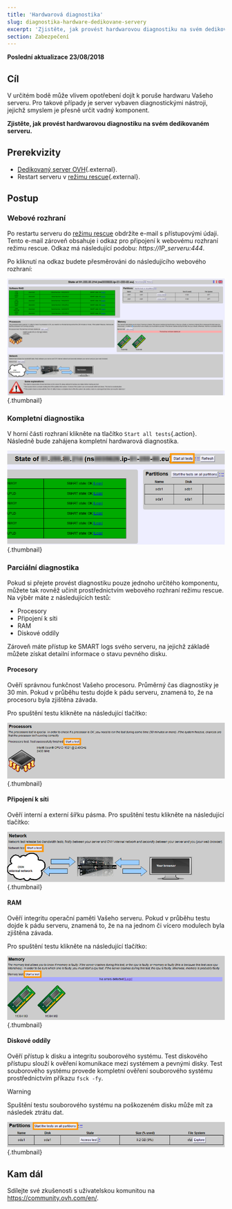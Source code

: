 ```yaml
---
title: 'Hardwarová diagnostika'
slug: diagnostika-hardware-dedikovane-servery
excerpt: 'Zjistěte, jak provést hardwarovou diagnostiku na svém dedikovaném serveru'
section: Zabezpečení
---
```


**Poslední aktualizace 23/08/2018**

## Cíl

V určitém bodě může vlivem opotřebení dojít k poruše hardwaru Vašeho serveru. Pro takové případy je server vybaven diagnostickými nástroji, jejichž smyslem je přesně určit vadný komponent.

**Zjistěte, jak provést hardwarovou diagnostiku na svém dedikovaném serveru.**


## Prerekvizity

* [Dedikovaný server OVH](https://www.ovh.cz/dedikovane_servery/){.external}.
* Restart serveru v [režimu rescue](https://docs.ovh.com/cz/cs/dedicated/ovh-rescue/){.external}.


## Postup

### Webové rozhraní

Po restartu serveru do [režimu rescue](https://docs.ovh.com/cz/cs/dedicated/ovh-rescue/) obdržíte e-mail s přístupovými údaji. Tento e-mail zároveň obsahuje i odkaz pro připojení k webovému rozhraní režimu rescue. Odkaz má následující podobu: *https://IP_serveru:444*.

Po kliknutí na odkaz budete přesměrováni do následujícího webového rozhraní:

![Webové rozhraní](images/rescue-mode-04.png){.thumbnail}


### Kompletní diagnostika

V horní části rozhraní klikněte na tlačítko `Start all tests`{.action}. Následně bude zahájena kompletní hardwarová diagnostika.

![Kompletní diagnostika](images/rescue-mode-042.png){.thumbnail}


### Parciální diagnostika

Pokud si přejete provést diagnostiku pouze jednoho určitého komponentu, můžete tak rovněž učinit prostřednictvím webového rozhraní režimu rescue. Na výběr máte z následujících testů:

- Procesory
- Připojení k síti
- RAM
- Diskové oddíly

Zároveň máte přístup ke SMART logs svého serveru, na jejichž základě můžete získat detailní informace o stavu pevného disku.

 
#### Procesory

Ověří správnou funkčnost Vašeho procesoru. Průměrný čas diagnostiky je 30 min. Pokud v průběhu testu dojde k pádu serveru, znamená to, že na procesoru byla zjištěna závada.

Pro spuštění testu klikněte na následující tlačítko:

![Test procesoru](images/processors.png){.thumbnail}

#### Připojení k síti

Ověří interní a externí šířku pásma. Pro spuštění testu klikněte na následující tlačítko:

![Test sítě](images/network-connection.png){.thumbnail}

#### RAM

Ověří integritu operační paměti Vašeho serveru. Pokud v průběhu testu dojde k pádu serveru, znamená to, že na na jednom či vícero modulech byla zjištěna závada.

Pro spuštění testu klikněte na následující tlačítko:

![Test RAM](images/memory.png){.thumbnail}

#### Diskové oddíly

Ověří přístup k disku a integritu souborového systému. Test diskového přístupu slouží k ověření komunikace mezi systémem a pevnými disky. Test souborového systému provede kompletní ověření souborového systému prostřednictvím příkazu `fsck -fy`. 

> [!warning]
>
> Spuštění testu souborového systému na poškozeném disku může mít za následek ztrátu dat.
>

![Test pevného disku](images/partitions.png){.thumbnail}

## Kam dál

Sdílejte své zkušenosti s uživatelskou komunitou na <https://community.ovh.com/en/>.